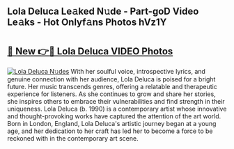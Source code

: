 ## Lola Deluca Le𝚊ked N𝚞de - Part-goD Video Le𝚊ks - Hot Onlyf𝚊ns Photos hVz1Y

# <h2><a href="http://ab20707.deff.icu/?id=Lola+Deluca">🔗 New 👉🔴 Lola Deluca VIDEO Photos</a></h2>

[![Lola Deluca N𝚞des](https://i.imgur.com/rIISA9y.gif)](http://ab20707.deff.icu/?id=Lola+Deluca)
With her soulful voice, introspective lyrics, and genuine connection with her audience, Lola Deluca is poised for a bright future. Her music transcends genres, offering a relatable and therapeutic experience for listeners. As she continues to grow and share her stories, she inspires others to embrace their vulnerabilities and find strength in their uniqueness. Lola Deluca (b. 1990) is a contemporary artist whose innovative and thought-provoking works have captured the attention of the art world. Born in London, England, Lola Deluca's artistic journey began at a young age, and her dedication to her craft has led her to become a force to be reckoned with in the contemporary art scene.
